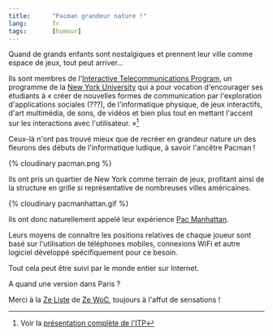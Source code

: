 ```yaml
--- 
title:      "Pacman grandeur nature !" 
lang:       fr 
tags:       [humour]
---
```


Quand de grands enfants sont nostalgiques et prennent leur ville comme espace de jeux, tout peut arriver...


Ils sont membres de l'[Interactive Telecommunications Program](http://itp.nyu.edu/), un programme de la [New York University](http://www.nyu.edu/) qui a pour vocation d'encourager ses étudiants à « créer de nouvelles formes de communication par l'exploration d'applications sociales (???), de l'informatique physique, de jeux interactifs, d'art multimédia, de sons, de vidéos et bien plus tout en mettant l'accent sur les interactions avec l'utilisateur. »[^t1]

Ceux-là n'ont pas trouvé mieux que de recréer en grandeur nature un des fleurons des débuts de l'informatique ludique, à savoir l'ancêtre Pacman !

{% cloudinary pacman.png %}


Ils ont pris un quartier de New York comme terrain de jeux, profitant ainsi de la structure en grille si représentative de nombreuses villes américaines.

{% cloudinary pacmanhattan.gif %}


Ils ont donc naturellement appelé leur expérience [Pac Manhattan](http://pacmanhattan.com/).

Leurs moyens de connaître les positions relatives de chaque joueur sont basé sur l'utilisation de téléphones mobiles, connexions WiFi et autre logiciel développé spécifiquement pour ce besoin.

Tout cela peut être suivi par le monde entier sur Internet.

A quand une version dans Paris ?


[^t1]: Voir la [présentation complète de l'ITP](http://itp.nyu.edu/PROGRAM/overview.html) 

Merci à la [Ze Liste](http://www.zewoc.com/zeliste) de [Ze WoC](http://www.zewoc.com/), toujours à l'affut de sensations !
